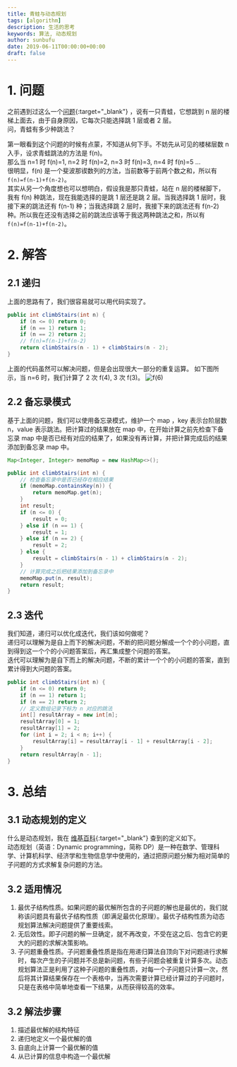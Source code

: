```yaml
---
title: 青蛙与动态规划
tags: [algorithm]
description: 生活的思考
keywords: 算法, 动态规划
author: sunbufu
date: 2019-06-11T00:00:00+00:00
draft: false
---
```


# 1. 问题
之前遇到过这么一个[问题](https://leetcode-cn.com/problems/climbing-stairs/){:target="_blank"} ，说有一只青蛙，它想跳到 n 层的楼梯上面去，由于自身原因，它每次只能选择跳 1 层或者 2 层。  
问，青蛙有多少种跳法？  

第一眼看到这个问题的时候有点蒙，不知道从何下手。不妨先从可见的楼梯层数 n 入手，设求青蛙跳法的方法是 f(n)。  
那么当 n=1 时 f(n)=1, n=2 时 f(n)=2, n=3 时 f(n)=3, n=4 时 f(n)=5 ...   
很明显，f(n) 是一个斐波那锲数列的方法，当前数等于前两个数之和，所以有 `f(n)=f(n-1)+f(n-2)`。  
其实从另一个角度想也可以想明白，假设我是那只青蛙，站在 n 层的楼梯脚下，我有 f(n) 种跳法，现在我能选择的是跳 1 层还是跳 2 层。当我选择跳 1 层时，我接下来的跳法还有 f(n-1) 种；当我选择跳 2 层时，我接下来的跳法还有 f(n-2) 种。所以我在还没有选择之前的跳法应该等于我这两种跳法之和，所以有 `f(n)=f(n-1)+f(n-2)`。

# 2. 解答

## 2.1 递归
上面的思路有了，我们很容易就可以用代码实现了。

```java
public int climbStairs(int n) {
    if (n <= 0) return 0;
    if (n == 1) return 1;
    if (n == 2) return 2; 
    // f(n)=f(n-1)+f(n-2)
    return climbStairs(n - 1) + climbStairs(n - 2);
}
```

上面的代码虽然可以解决问题，但是会出现很大一部分的重复运算。
如下图所示，当 n=6 时，我们计算了 2 次 f(4), 3 次 f(3)。
![f(6)](/posts/2019/f6.jpg)

## 2.2 备忘录模式
基于上面的问题，我们可以使用备忘录模式，维护一个 map ，key 表示台阶层数 n，value 表示跳法。把计算过的结果放在 map 中，在开始计算之前先检查下备忘录 map 中是否已经有对应的结果了，如果没有再计算，并把计算完成后的结果添加到备忘录 map 中。

```java
Map<Integer, Integer> memoMap = new HashMap<>();

public int climbStairs(int n) {
    // 检查备忘录中是否已经存在相应结果
    if (memoMap.containsKey(n)) {
        return memoMap.get(n);
    }
    int result;
    if (n <= 0) {
        result = 0;
    } else if (n == 1) {
        result = 1;
    } else if (n == 2) {
        result = 2;
    } else {
        result = climbStairs(n - 1) + climbStairs(n - 2);
    }
    // 计算完成之后把结果添加到备忘录中
    memoMap.put(n, result);
    return result;
}
```

## 2.3 迭代
我们知道，递归可以优化成迭代，我们该如何做呢？  
递归可以理解为是自上而下的解决问题，不断的把问题分解成一个个的小问题，直到得到这一个个的小问题答案后，再汇集成整个问题的答案。   
迭代可以理解为是自下而上的解决问题，不断的累计一个个的小问题的答案，直到累计得到大问题的答案。

```java
public int climbStairs(int n) {
    if (n <= 0) return 0;
    if (n == 1) return 1;
    if (n == 2) return 2;
    // 定义数组记录下标为 n 对应的跳法
    int[] resultArray = new int[n];
    resultArray[0] = 1;
    resultArray[1] = 2;
    for (int i = 2; i < n; i++) {
        resultArray[i] = resultArray[i - 1] + resultArray[i - 2];
    }
    return resultArray[n - 1];
}
```

# 3. 总结

## 3.1 动态规划的定义
什么是动态规划，我在 [维基百科](https://zh.wikipedia.org/wiki/%E5%8A%A8%E6%80%81%E8%A7%84%E5%88%92){:target="_blank"} 查到的定义如下。  
动态规划（英语：Dynamic programming，简称 DP）是一种在数学、管理科学、计算机科学、经济学和生物信息学中使用的，通过把原问题分解为相对简单的子问题的方式求解复杂问题的方法。  

## 3.2 适用情况
1. 最优子结构性质。如果问题的最优解所包含的子问题的解也是最优的，我们就称该问题具有最优子结构性质（即满足最优化原理）。最优子结构性质为动态规划算法解决问题提供了重要线索。
2. 无后效性。即子问题的解一旦确定，就不再改变，不受在这之后、包含它的更大的问题的求解决策影响。
3. 子问题重叠性质。子问题重叠性质是指在用递归算法自顶向下对问题进行求解时，每次产生的子问题并不总是新问题，有些子问题会被重复计算多次。动态规划算法正是利用了这种子问题的重叠性质，对每一个子问题只计算一次，然后将其计算结果保存在一个表格中，当再次需要计算已经计算过的子问题时，只是在表格中简单地查看一下结果，从而获得较高的效率。

## 3.2 解法步骤
1. 描述最优解的结构特征
2. 递归地定义一个最优解的值
3. 自底向上计算一个最优解的值
4. 从已计算的信息中构造一个最优解
